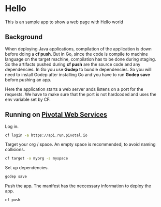 # Hello
This is an sample app to show a web page with Hello world

## Background
When deploying Java applications, compilation of the application is down before doing a **cf push**. 
But in Go, since the code is compile to machine language on the target machine, compilation has to be done during staging. So the artifacts pushed during **cf push** are the source code and any dependencies.
In Go you use **Godep** to bundle dependencies. So you will need to install Godep after installing Go and you have to run **Godep save** before pushing an app.

Here the application starts a web server ands listens on a port for the requests. We have to make sure that the port is not hardcoded and uses the env variable set by CF.


## Running on [Pivotal Web Services][pws]

Log in.

```bash
cf login -a https://api.run.pivotal.io
```

Target your org / space. An empty space is recommended, to avoid naming collisions.

```bash
cf target -o myorg -s myspace
```

Set up dependencies.

```bash
godep save
```

Push the app. The manifest has the neccessary information to deploy the app.

```bash
cf push
```


[pws]:https://run.pivotal.io
